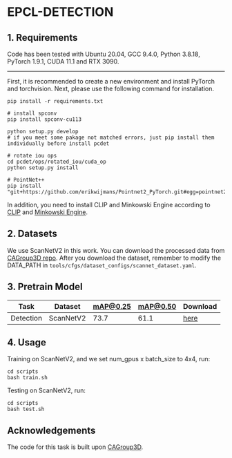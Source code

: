 # EPCL-DETECTION

## 1. Requirements

Code has been tested with Ubuntu 20.04, GCC 9.4.0, Python 3.8.18, PyTorch 1.9.1, CUDA 11.1 and RTX 3090.
***
First, it is recommended to create a new environment and install PyTorch and torchvision. Next, please use the following command for installation.

```
pip install -r requirements.txt

# install spconv
pip install spconv-cu113

python setup.py develop
# if you meet some pakage not matched errors, just pip install them individually before install pcdet

# rotate iou ops
cd pcdet/ops/rotated_iou/cuda_op
python setup.py install

# PointNet++
pip install "git+https://github.com/erikwijmans/Pointnet2_PyTorch.git#egg=pointnet2_ops&subdirectory=pointnet2_ops_lib"
```

In addition, you need to install CLIP and Minkowski Engine according to [CLIP](https://github.com/openai/CLIP) and [Minkowski Engine](https://github.com/NVIDIA/MinkowskiEngine).

## 2. Datasets

We use ScanNetV2 in this work. You can download the processed data from [CAGroup3D repo](https://github.com/Haiyang-W/CAGroup3D). After you download the dataset, remember to modify the DATA_PATH in `tools/cfgs/dataset_configs/scannet_dataset.yaml`.

## 3. Pretrain Model
|  Task | Dataset | mAP@0.25 | mAP@0.50| Download |      
|  ----- | ----- | -----|  -----| -----|
|  Detection | ScanNetV2 | 73.7 | 61.1 |[here](https://drive.google.com/file/d/1dGM8cDjXUQ_8j0nRNjTEUyvggswPon0D/view?usp=drive_link) |

## 4. Usage
Training on ScanNetV2, and we set num_gpus x batch_size to 4x4, run:
```
cd scripts
bash train.sh
```
Testing on ScanNetV2, run:
```
cd scripts
bash test.sh
```

## Acknowledgements

The code for this task is built upon [CAGroup3D](https://github.com/Haiyang-W/CAGroup3D).
